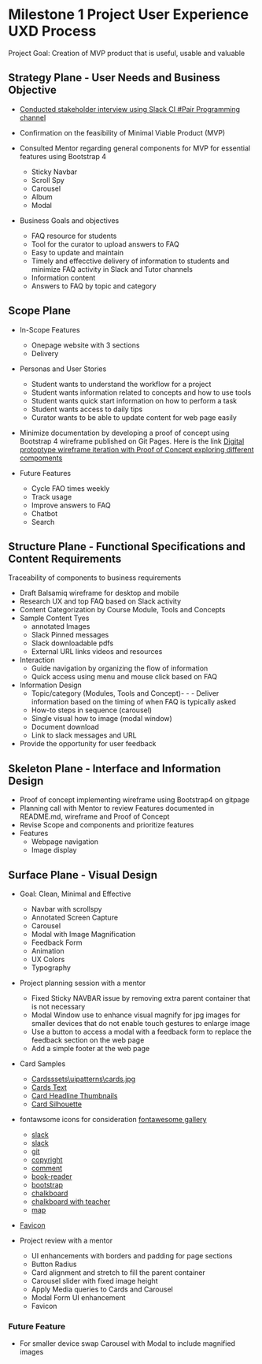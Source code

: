 # Milestone 1 Project User Experience UXD Process

Project Goal: Creation of MVP product that is useful, usable and valuable

## Strategy Plane - User Needs and Business Objective

- [Conducted stakeholder interview using Slack CI #Pair Programming channel](https://code-institute-room.slack.com/archives/CJPLQ7D2P/p1586729359025700)
- Confirmation on the feasibility of Minimal Viable Product (MVP)

- Consulted Mentor regarding general components for MVP for essential features using Bootstrap 4
  - Sticky Navbar
  - Scroll Spy
  - Carousel
  - Album
  - Modal

- Business Goals and objectives
  - FAQ resource for students
  - Tool for the curator to upload answers to FAQ
  - Easy to update and maintain
  - Timely and effecctive delivery of information to students and minimize FAQ activity in Slack and Tutor channels
  - Information content
  - Answers to FAQ by topic and category

## Scope Plane

- In-Scope Features
  - Onepage website with 3 sections
  - Delivery

- Personas and User Stories
  - Student wants to understand the workflow for a project
  - Student wants information related to concepts and how to use tools
  - Student wants quick start information on how to perform a task
  - Student wants access to daily tips
  - Curator wants to be able to update content for web page easily

- Minimize documentation by developing a proof of concept using Bootstrap 4 wireframe published on Git Pages. Here is the link [Digital protoptype wireframe iteration with Proof of Concept exploring different compoments](https://ngiappuoykoh.github.io/MS1PrototypeWireframe/)

- Future Features
  - Cycle FAO times weekly
  - Track usage
  - Improve answers to FAQ
  - Chatbot
  - Search

## Structure Plane - Functional Specifications and Content Requirements

Traceability of components to business requirements

- Draft Balsamiq wireframe for desktop and mobile
- Research UX and top FAQ based on Slack activity
- Content Categorization by Course Module, Tools and Concepts
- Sample Content Tyes
  - annotated Images
  - Slack Pinned messages
  - Slack downloadable pdfs
  - External URL links videos and resources
- Interaction
  - Guide navigation by organizing the flow of information
  - Quick access using menu and mouse click based on FAQ
- Information Design
  - Topic/category (Modules, Tools and Concept)- - - Deliver information based on the timing of when FAQ is typically asked
  - How-to steps in sequence (carousel)
  - Single visual how to image (modal window)
  - Document download
  - Link to slack messages and URL
- Provide the opportunity for user feedback

## Skeleton Plane - Interface and Information Design

- Proof of concept implementing wireframe using Bootstrap4 on gitpage
- Planning call with Mentor to review Features documented in README.md, wireframe and Proof of Concept
- Revise Scope and components and prioritize features
- Features
  - Webpage navigation
  - Image display

## Surface Plane - Visual Design

- Goal: Clean, Minimal and Effective
  - Navbar with scrollspy
  - Annotated Screen Capture
  - Carousel
  - Modal with Image Magnification
  - Feedback Form
  - Animation
  - UX Colors
  - Typography

- Project planning session with a mentor
  - Fixed Sticky NAVBAR issue by removing extra parent container that is not necessary
  - Modal Window use to enhance visual magnify for jpg images for smaller devices that do not enable touch gestures to enlarge image
  - Use a button to access a modal with a feedback form to replace the feedback section on the web page
  - Add a simple footer at the web page

- Card Samples
  - [Cardsssets\uipatterns\cards.jpg](assets\uipatterns\Cards.jpg)
  - [Cards Text](assets\uipatterns\CardsText.jpg)
  - [Card Headline Thumbnails](assets\uipatterns\HeadlineThumbnailsGallery.jpg)
  - [Card Silhouette](assets\uipatterns\SilhouetteView.jpg)

- fontawsome icons for consideration [fontawesome gallery](https://fontawesome.com/icons?d=gallery&m=free)
  - [slack](https://fontawesome.com/icons/slack-hash?style=brands)
  - [slack](https://fontawesome.com/icons/slack?style=brands)
  - [git](https://fontawesome.com/icons/git?style=brands)
  - [copyright](https://fontawesome.com/icons/copyright?style=regular)
  - [comment](https://fontawesome.com/icons/comment-dots?style=regular)
  - [book-reader](https://fontawesome.com/icons/book-reader?style=solid)
  - [bootstrap](https://fontawesome.com/icons/bootstrap?style=brands)
  - [chalkboard](https://fontawesome.com/icons/chalkboard?style=solid)
  - [chalkboard with teacher](https://fontawesome.com/icons/chalkboard-teacher?style=solid)
  - [map](https://fontawesome.com/icons/map?style=regular)

- [Favicon](https://icons8.com/icon/pack/free-icons/ios-glyphs)

- Project review with a mentor
  - UI enhancements with borders and padding for page sections
  - Button Radius
  - Card alignment and stretch to fill the parent container
  - Carousel slider with fixed image height
  - Apply Media queries to Cards and Carousel
  - Modal Form UI enhancement
  - Favicon

### Future Feature

- For smaller device swap Carousel with Modal to include magnified images
